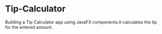 # Tip-Calculator
Building a Tip Calculator app using JavaFX components.It calculates the tip for the entered amount.
